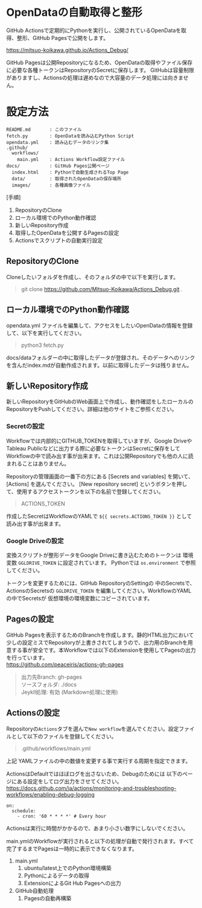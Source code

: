 # OpenDataの自動取得と整形
GitHub Actionsで定期的にPythonを実行し、公開されているOpenDataを取得、整形、GitHub Pagesで公開をします。

https://mitsuo-koikawa.github.io/Actions_Debug/

GitHub Pagesは公開Repositoryになるため、OpenDataの取得やファイル保存に必要な各種トークンはRepositoryのSecretに保存します。
GitHubは容量制限がありますし、Actionsの処理は遅めなので大容量のデータ処理には向きません。

# 設定方法
```
README.md       : このファイル
fetch.py        : OpenDataを読み込むPython Script
opendata.yml    : 読み込むデータのリンク集
.github/
  workflows/
    main.yml    : Actions Workflow設定ファイル
docs/           : GitHub Pages公開ページ
  index.html    : Pythonで自動生成されるTop Page
  data/         : 取得されたOpenDataの保存場所
  images/       : 各種画像ファイル
```
[手順]
1. RepositoryのClone
1. ローカル環境でのPython動作確認
1. 新しいRepository作成
1. 取得したOpenDataを公開するPagesの設定
1. Actionsでスクリプトの自動実行設定


## RepositoryのClone
Cloneしたいフォルダを作成し、そのフォルダの中で以下を実行します。
> git clone https://github.com/Mitsuo-Koikawa/Actions_Debug.git .

## ローカル環境でのPython動作確認
opendata.yml ファイルを編集して、アクセスをしたいOpenDataの情報を登録して、以下を実行してください。

> python3 fetch.py  

docs/dataフォルダーの中に取得したデータが登録され、そのデータへのリンクを含んだindex.mdが自動作成されます。以前に取得したデータは残りません。

## 新しいRepository作成
新しいRepositoryをGitHubのWeb画面上で作成し、動作確認をしたローカルのRepositoryをPushしてください。詳細は他のサイトをご参照ください。

### Secretの設定
Workflowでは内部的にGITHUB_TOKENを取得していますが、Google DriveやTableau Publicなどに出力する際に必要なトークンはSecretに保存をしてWorkflowの中で読み出す事が出来ます。これは公開Repositoryでも他の人に読まれることはありません。

Repositoryの管理画面の一番下の方にある [Secrets and variables] を開いて、[Actions] を選んでください。
[New repository secret] というボタンを押して、使用するアクセストークンを以下の名前で登録してください。
> ACTIONS_TOKEN

作成したSecretはWorkflowのYAMLで `${{ secrets.ACTIONS_TOKEN }}` として読み出す事が出来ます。  

### Google Driveの設定
変換スクリプトが整形データをGoogle Driveに書き込むためのトークンは
環境変数 `GGLDRIVE_TOKEN` に設定されています。
Pythonでは `os.environment` で参照してください。

トークンを変更するためには、GitHub RepositoryのSettingの
中のSecretsで、ActionsのSecretsの `GGLDRIVE_TOKEN`
を編集してください。WorkflowのYAMLの中でSecretsが
仮想環境の環境変数にコピーされています。

## Pagesの設定
GitHub Pagesを表示するためのBranchを作成します。静的HTML出力において少しの設定ミスでRepositoryが上書きされてしまうので、出力用のBranchを用意する事が安全です。本Workflowでは以下のExtensionを使用してPagesの出力を行っています。  
https://github.com/peaceiris/actions-gh-pages

> 出力先Branch: gh-pages  
ソースフォルダ: ./docs  
Jeykll処理: 有効 (Markdown処理に使用)  


## Actionsの設定
Repositoryの`Actions`タブを選んで`New workflow`を選んでください。設定ファイルとして以下のファイルを登録してください。
> .github/workflows/main.yml

上記 YAMLファイルの中の数値を変更する事で実行する周期を指定できます。

ActionsはDefaultではほぼログを出さないため、Debugのためには
以下のページにある設定をしてログ出力をさせてください。  
https://docs.github.com/ja/actions/monitoring-and-troubleshooting-workflows/enabling-debug-logging

```
on:  
  schedule:  
    - cron: '60 * * * *' # Every hour  
```

Actionsは実行に時間がかかるので、あまり小さい数字にしないでください。

main.ymlのWorkflowが実行されると以下の処理が自動で発行されます。すべて完了するまでPagesは一時的に表示できなくなります。  
1. main.yml
    1. ubuntu/latest上でのPython環境構築
    1. Pythonによるデータの取得
    1. ExtensionによるGit Hub Pagesへの出力
1. GitHub自動処理
    1. Pagesの自動再構築
